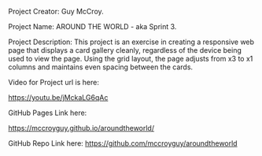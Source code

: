 Project Creator: Guy McCroy.

Project Name: AROUND THE WORLD - aka Sprint 3.

Project Description:
This project is an exercise in creating a responsive web page that displays a card gallery cleanly, regardless of the device being used to view the page.
Using the grid layout, the page adjusts from x3 to x1 columns and maintains even spacing between the cards.

Video for Project url is here:

https://youtu.be/jMckaLG6qAc

GitHub Pages Link here:

https://mccroyguy.github.io/aroundtheworld/

GitHub Repo Link here:
https://github.com/mccroyguy/aroundtheworld
